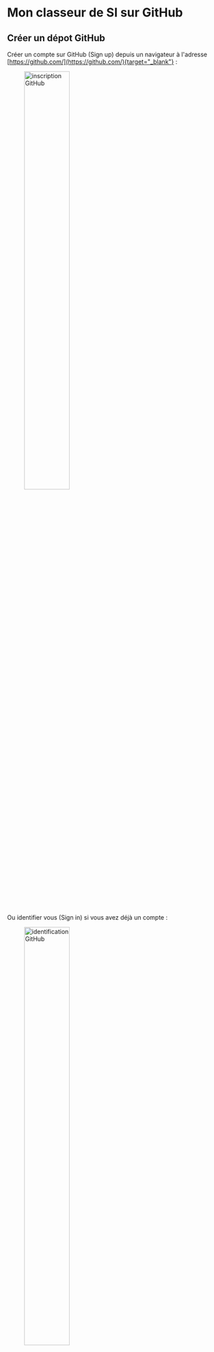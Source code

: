 # Mon classeur de SI sur GitHub

## Créer un dépot GitHub
Créer un compte sur GitHub (Sign up) depuis un navigateur à l'adresse [https://github.com/](https://github.com/){target="_blank"} :

<figure>
    <img src="https://ericecmorlaix.github.io/img/GitHub00a.png" width=50% alt="inscription GitHub">
</figure>

Ou identifier vous (Sign in) si vous avez déjà un compte :

<figure>
    <img src="https://ericecmorlaix.github.io/img/GitHub00b.png" width=50% alt="identification GitHub">
</figure>

A l'adresse [https://github.com/new](https://github.com/new){target="_blank"} créer un nouveau répertoire de dépot nommé, par exemple `mon_classeur` :

<figure>
    <img src="https://ericecmorlaix.github.io/img/GitHub01c.png" alt="nouveau repository GitHub">
</figure>

Cocher la case **"Initialize this repository with a README"** puis cliquer sur le bouton **"Create repository"**.

> Voilà, vous faites maintenant parti d'un autre [réseau social mondial celui des développeurs de code](https://medium.com/coding-days/focus-sur-github-le-r%C3%A9seau-social-des-d%C3%A9veloppeurs-165a2978ea9e){target="_blank"}...


## Modifier le fichier `README.md`

Le fichier `README` a pour extension `.md` pour [**MarkDown**](https://fr.wikipedia.org/wiki/Markdown){target="_blank"}, c'est ce langage de description rudimentaire que nous utiliserons principalement pour rédiger nos pages web sur GitHub.

> Il existe plusieurs versions de ce langage qui, à partir d'une syntaxe de base commune, possèdent d'autres éléments additionnels spécifiques...

**Cliquer** sur le crayon pour ouvrir le fichier `README.md`dans l'éditeur en ligne :

<figure>
    <img src="https://ericecmorlaix.github.io/img/GitHub02c.png" alt="editer README">
</figure>

**Modifier** son contenu en utilisant la syntaxe [MarkDown à la sauce GitHub](https://guides.github.com/features/mastering-markdown/){target="_blank"} :

<figure>
    <img src="https://ericecmorlaix.github.io/img/GitHub03c.png" alt="modifier README">
</figure>


!!! tip "L'onglet `Preview` permet de visualiser le résultat avant sa publication..."

??? example "Code exemple à copier/coller"    
    ```md
    ## Voici un titre de niveau 2
    ### Et voici un titre de niveau 3
    Ceci est un paragraphe.
    Cette ligne s'affiche dans le même paragraphe à la suite de la première phrase sans retour à la ligne.  
    Cette ligne s'affiche dans le même paragraphe avec un retour à la ligne
    car on a laissé deux caractères espaces après le point de la phrase précédente.

    Cette ligne s'affiche dans un nouveau paragraphe
    car on a laissé deux sauts de ligne après le point de la phrase précédente.

    On peut obtenir du _texte_ avec *simple emphase* rendu en *italique*,
    du __texte__ avec **forte emphase** rendu en **Gras**,
    du **_Texte_** à la fois en **gras** et en *italique*,
    du `code source` rendu en caractères `monospaces`,
        du ~~texte barré~~  rendu avec une ligne en travers du texte.

    ## Un lien :
    Ce document est rédigé en [MarkDown](https://fr.wikipedia.org/wiki/Markdown).

    ## Une image :
    ![illustration GitHub Docs](https://ericecmorlaix.github.io/img/GitHub00c.png)

    ## Une liste :
    - Toto ;
    - Titi ;
    - Tata...

    ## Un avertissement :
    > Libre à vous de personaliser cette page à l'aide de la documentation
    >  du [MarkDown à la sauce GitHub](https://docs.github.com/en/get-started/writing-on-github/getting-started-with-writing-and-formatting-on-github/basic-writing-and-formatting-syntax)...
    ```

**Publier** la nouvelle version du fichier `README.md` en décrivant vos modifications dans un message et puis en cliquant sur le bouton `Commit changes` :

<figure>
    <img src="https://ericecmorlaix.github.io/img/GitHub04c.png" alt="publier README">
</figure>

> **Waouh !** vous venez de faire votre premier [**Commit**](https://fr.wikipedia.org/wiki/Commit){target="_blank"} **!**

## Créer de nouveaux dossier et fichier

**Cliquer** sur le bouton `Add file` depuis l'interface de votre dépot GitHub et choisir `Create new files` :

Dans l'éditeur qui s'ouvre, saisir le nom du fichier avec son extension et son chemin dans l'arborescence, par exemple `docs/index.md` :

<figure>
    <img src="https://ericecmorlaix.github.io/img/GitHub05c.png" alt="créer dossier et fichier">
</figure>

<figure>
    <figcaption>
        Comment éditer une arborescence de dossiers sur GitHub ?        
    </figcaption>
    <iframe width="560" height="315" src="https://www.youtube-nocookie.com/embed/0a19JTSxclw" title="YouTube video player" frameborder="0" allow="accelerometer; autoplay; clipboard-write; encrypted-media; gyroscope; picture-in-picture" allowfullscreen>
    </iframe> 
</figure>


**Faire** un nouveau **Commit** avec le message : `ajout fichier index.md dans dossier docs`

## Téléverser des dossiers et fichiers

Depuis le dossier `docs`, **Cliquer** sur le bouton `Add file` depuis l'interface de votre dépot GitHub et choisir `Upload files` :

<figure>
    <img src="https://ericecmorlaix.github.io/img/GitHub06c.png" alt="Glisser/Déposer">
</figure>

!!! tip "Partager votre écran pour Glisser/Déposer vos dossiers et/ou vos fichiers"

???+ example "Exemple à faire vous même :"    
    - **glisser/déposer** un fichier image dans le dossier `docs` ;
    - **Committer** ;
    - **Editer** le fichier `index.md` en y ajoutant l'instruction MarkDown `![image de ...?](nom_du_fichier_image.png)` ;
    - **Prévisualiser** pour vérifier le bon affichage de l'image ;
    - **Committer** ;

## Utiliser VSC en ligne pour gérer votre dépot GitHub

### Préparation

Pour faire fonctionner l'[IDE](https://fr.wikipedia.org/wiki/Environnement_de_d%C3%A9veloppement){target=_blank} Visual Studio Code dans un navigateur et ainsi développer et maintenir des dépôts GitHub depuis n’importe quelle machine sans installation locale on peut utiliser [https://www.gitpod.io/](https://www.gitpod.io/){target=_blank} :

- **Signer** avec votre compte GitHub ;
- **Choisir** VS Code BROWSER ;
- **Cliquer** sur `New Workspace` ;
- **Rechercher** puis choisir votre dépot dans la liste...

Tous les dossiers et fichiers de votre dépot sont alors éditables dans l'environnement de développement intégré Visual Studio Code en ligne.

<figure>
    <img src="https://ericecmorlaix.github.io/img/GitPod01.png" alt="GitPod VSC Explorer">
</figure>

### ==La routine pour maintenir votre site Git avec un éditeur VSC en ligne se résume à :==

??? summary "I - Modifier vos fichiers sur la machine virtuelle GitPod :"
    Depuis l'Explorateur (`Explorer` ++"Ctrl"+"Maj"+"E"++) de VSC (_bleu_) :

    - cliquer sur un dossier pour afficher la liste de son contenu ;
    - cliquer sur les icônes (_jaunes_) pour créer un nouveau fichier et/ou un nouveau dossier ;
    - maintenir le clic sur un fichier (ou un dossier) pour le déplacer dans l'arborescence ;
    - cliquer sur un fichier pour l'ouvrir dans l'éditeur afin de le modifier ;
    - cliquer droit sur un fichier `.md` et choisir `Open preview` pour le prévisualiser ;

<figure>
    <img src="https://ericecmorlaix.github.io/img/GitPod02.png" alt="GitPod VSC Explorer">
</figure>


??? summary "II - Indexer vos changements :"
    Depuis le "Contrôle de code source" (_vert_) (`Source Control` ++"Ctrl"+"Maj"+"G"++),
     dans "Changements" (`Changes`) cliquer sur le `+` (_orange_) pour ajouter les fichiers modifiés
      à mettre en attente (indexer) dans cette phase (stage) de développement ;

??? summary "III - Committer, valider vos modifications :"
    Ajouter un message sous "CONTRÔLE DE CODE SOURCE" (`SOURCE CONTROL`) (_rose_)
     pour définir ces modifications à ce stade de votre développement,
      puis cliquer sur `✓` (_violet_) pour valider ce commit ;

??? summary "IV - Pousser les modifications vers votre dépôt distant :"
    Cliquer sur les `...` en face de `CONTRÔLE DE CODE SOURCE`
    et choisir `Push` ;

    
??? example "Exemple à faire vous même :"

    - **cliquer** sur l'icone `New Folder` (_jaune_) pour créer un nouveau dossier nommé `images` ;
    - **déplacer** votre fichier image dans le dossier `images` ;
    - **cliquer** sur le fichier `index.md` pour l'ouvrir dans l'éditeur ;
    - **cliquer**  droit le fichier `index.md`et choisir `Open preview` pour le prévisualiser ;
    - **glisser** l'onglet de la fenêtre de prévisualisation sur le coté droit ;
    - **modifier** le chemin relatif vers l'image dans l'instruction MarkDown `![image de ...?](images/nom_du_fichier_image.png)` ; 
    - **prévisualiser** pour vérifier le bon affichage de l'image ;
    - **indexer**, **Commiter** puis **Pousser** vos modifications ;
    - **vérifier** la mis à jour de votre dépôt ;

<figure>
    <img src="https://www.gitpod.io/images/illustration-large.png" alt="Glisser/Déposer">
</figure>